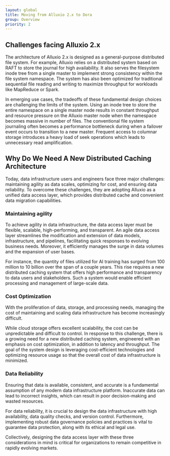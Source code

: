 ```yaml
---
layout: global
title: Moving from Alluxio 2.x to Dora
group: Overview
priority: 2
---
```



## Challenges facing Alluxio 2.x 

The architecture of Alluxio 2.x is designed as a general-purpose distributed file system.
For example, Alluxio relies on a distributed system based on RAFT to store the journal for high availability.
It also serves the filesystem inode tree from a single master to implement strong consistency within the file system namespace.
The system has also been optimized for traditional sequential file reading and writing to maximize throughput for workloads like MapReduce or Spark.

In emerging use cases, the tradeoffs of these fundamental design choices are challenging the limits of the system.
Using an inode tree to store the entire namespace on a single master node results in constant throughput and resource pressure on the Alluxio master node when the namespace becomes massive in number of files.
The conventional file system journaling often becomes a performance bottleneck during when a failover event occurs to transition to a new master.
Frequent access to columnar storage introduces a heavy load of seek operations which leads to unnecessary read amplification.

## Why Do We Need A New Distributed Caching Architecture

Today, data infrastructure users and engineers face three major challenges:
maintaining agility as data scales, optimizing for cost, and ensuring data reliability.
To overcome these challenges, they are adopting Alluxio as a unified data access layer, which provides distributed cache and convenient data migration capabilities.

### Maintaining agility

To achieve agility in data infrastructure, the data access layer must be flexible, scalable, high-performing, and transparent.
An agile data access layer streamlines the modification and extension of data models, infrastructure, and pipelines,
facilitating quick responses to evolving business needs.
Moreover, it efficiently manages the surge in data volumes and the expansion of user bases.

For instance, the quantity of files utilized for AI training has surged from 100 million to 10 billion over the span of a couple years.
This rise requires a new distributed caching system that offers high performance and transparency to data users and stakeholders.
Such a system would enable efficient processing and management of large-scale data.

### Cost Optimization

With the proliferation of data, storage, and processing needs, managing the cost of maintaining and scaling data infrastructure has become increasingly difficult.

While cloud storage offers excellent scalability, the cost can be unpredictable and difficult to control.
In response to this challenge, there is a growing need for a new distributed caching system, engineered with an emphasis on cost optimization, in addition to latency and throughput.
The goal of the system design is leveraging cost-efficient technologies and optimizing resource usage so that the overall cost of data infrastructure is minimized.

### Data Reliability

Ensuring that data is available, consistent, and accurate is a fundamental assumption of any modern data infrastructure platform.
Inaccurate data can lead to incorrect insights, which can result in poor decision-making and wasted resources.

For data reliability, it is crucial to design the data infrastructure with high availability, data quality checks, and version control.
Furthermore, implementing robust data governance policies and practices is vital to guarantee data protection, along with its ethical and legal use.

Collectively, designing the data access layer with these three considerations in mind is critical for organizations to remain competitive in rapidly evolving markets.
